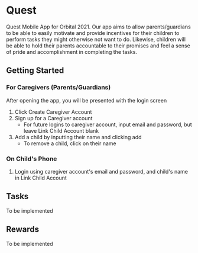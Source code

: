 # Quest

Quest Mobile App for Orbital 2021. Our app aims to allow parents/guardians to be able to easily motivate and provide incentives for their children to perform tasks they might otherwise not want to do. Likewise, children will be able to hold their parents accountable to their promises and feel a sense of pride and accomplishment in completing the tasks. 

## Getting Started
### For Caregivers (Parents/Guardians)
After opening the app, you will be presented with the login screen

1. Click Create Caregiver Account
2. Sign up for a Caregiver account
    * For future logins to caregiver account, input email and password, but leave Link Child Account blank
3. Add a child by inputting their name and clicking add
    * To remove a child, click on their name

### On Child's Phone
1. Login using caregiver account's email and password, and child's name in Link Child Account

## Tasks
To be implemented

## Rewards
To be implemented
